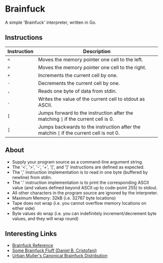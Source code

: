 # Brainfuck

A simple 'Brainfuck' interpreter, written in Go.

## Instructions

| Instruction | Description                                                                            |
| ----------- | -------------------------------------------------------------------------------------- |
| `<`         | Moves the memory pointer one cell to the left.                                         |
| `>`         | Moves the memory pointer one cell to the right.                                        |
| `+`         | Increments the current cell by one.                                                    |
| `-`         | Decrements the current cell by one.                                                    |
| `,`         | Reads one byte of data from stdin.                                                     |
| `.`         | Writes the value of the current cell to stdout as ASCII.                               |
| `[`         | Jumps forward to the instruction after the matching `]` if the current cell is 0.      |
| `]`         | Jumps backwards to the instruction after the matchin `[` if the current cell is not 0. |


## About

- Supply your program source as a command-line argument string.
- The '<', '>', '-', '+', '[', and ']' instructions are defined as expected.
- The ',' instruction implementation is to read in one byte (buffered by newline) from stdin.
- The '.' instruction implementation is to print the corresponding ASCII value (and values defined beyond ASCII up to code-point 255) to stdout.
- All other characters in the program source are ignored by the interpreter.
- Maximum Memory: 32kB (i.e. 32767 byte locations)
- Tape does not wrap (i.e. you cannot overflow memory locations on either side)
- Byte values do wrap (i.e. you can indefinitely increment/decrement byte values, and they will wrap round)

## Interesting Links

- [Brainfuck Reference](https://brainfuck.org/brainfuck.html)
- [Some Brainfuck Fluff (Daniel B. Cristofani)](https://brainfuck.org)
- [Urban Muller's Canonical Brainfuck Distribution](https://aminet.net/package.php?package=dev/lang/brainfuck-2.lha)


